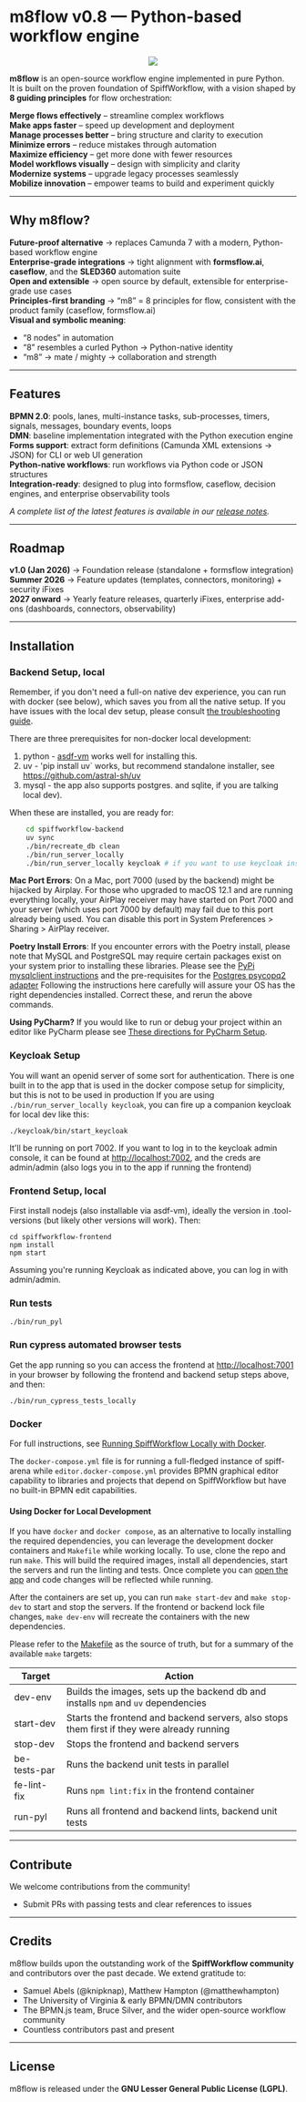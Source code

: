 # m8flow v0.8 — Python-based workflow engine
<div align="center">
    <img src="./docs/m8flow_logo.png" alt-text="m8flow"/>
</div>

**m8flow** is an open-source workflow engine implemented in pure Python.  
It is built on the proven foundation of SpiffWorkflow, with a vision shaped by **8 guiding principles** for flow orchestration:

**Merge flows effectively** – streamline complex workflows  
**Make apps faster** – speed up development and deployment  
**Manage processes better** – bring structure and clarity to execution  
**Minimize errors** – reduce mistakes through automation  
**Maximize efficiency** – get more done with fewer resources  
**Model workflows visually** – design with simplicity and clarity  
**Modernize systems** – upgrade legacy processes seamlessly  
**Mobilize innovation** – empower teams to build and experiment quickly  

---

## Why m8flow?

**Future-proof alternative** → replaces Camunda 7 with a modern, Python-based workflow engine  
**Enterprise-grade integrations** → tight alignment with **formsflow.ai**, **caseflow**, and the **SLED360** automation suite  
**Open and extensible** → open source by default, extensible for enterprise-grade use cases  
**Principles-first branding** → “m8” = 8 principles for flow, consistent with the product family (caseflow, formsflow.ai)  
**Visual and symbolic meaning**:  
  - “8 nodes” in automation  
  - “8” resembles a curled Python → Python-native identity  
  - “m8” → mate / mighty → collaboration and strength  

---

## Features

**BPMN 2.0**: pools, lanes, multi-instance tasks, sub-processes, timers, signals, messages, boundary events, loops  
**DMN**: baseline implementation integrated with the Python execution engine  
**Forms support**: extract form definitions (Camunda XML extensions → JSON) for CLI or web UI generation  
**Python-native workflows**: run workflows via Python code or JSON structures  
**Integration-ready**: designed to plug into formsflow, caseflow, decision engines, and enterprise observability tools  

_A complete list of the latest features is available in our [release notes](https://github.com/AOT-Technologies/m8flow/releases)._  

---

## Roadmap

**v1.0 (Jan 2026)** → Foundation release (standalone + formsflow integration)  
**Summer 2026** → Feature updates (templates, connectors, monitoring) + security iFixes  
**2027 onward** → Yearly feature releases, quarterly iFixes, enterprise add-ons (dashboards, connectors, observability)  

---

## Installation

### Backend Setup, local

Remember, if you don't need a full-on native dev experience, you can run with docker (see below), which saves you from all the native setup.
If you have issues with the local dev setup, please consult [the troubleshooting guide](https://spiff-arena.readthedocs.io/en/latest/Support/Running_Server_Locally.html).

There are three prerequisites for non-docker local development:

1. python - [asdf-vm](https://asdf-vm.com) works well for installing this.
2. uv - 'pip install uv` works, but recommend standalone installer, see <https://github.com/astral-sh/uv>
3. mysql - the app also supports postgres. and sqlite, if you are talking local dev).

When these are installed, you are ready for:

```bash
    cd spiffworkflow-backend
    uv sync
    ./bin/recreate_db clean
    ./bin/run_server_locally
    ./bin/run_server_locally keycloak # if you want to use keycloak instead of the built-in openid server
```

**Mac Port Errors**: On a Mac, port 7000 (used by the backend) might be hijacked by Airplay. For those who upgraded to macOS 12.1 and are running everything locally, your AirPlay receiver may have started on Port 7000 and your server (which uses port 7000 by default) may fail due to this port already being used. You can disable this port in System Preferences > Sharing > AirPlay receiver.

**Poetry Install Errors**: If you encounter errors with the Poetry install, please note that MySQL and PostgreSQL may require certain packages exist on your system prior to installing these libraries.
Please see the [PyPi mysqlclient instructions](https://pypi.org/project/mysqlclient/) and the pre-requisites for the [Postgres psycopq2 adapter](https://www.psycopg.org/docs/install.html#prerequisites) Following the instructions here carefully will assure your OS has the right dependencies installed.
Correct these, and rerun the above commands.

**Using PyCharm?** If you would like to run or debug your project within an editor like PyCharm please see
[These directions for PyCharm Setup](spiffworkflow-backend/docs/pycharm.md).

### Keycloak Setup

You will want an openid server of some sort for authentication.
There is one built in to the app that is used in the docker compose setup for simplicity, but this is not to be used in production
If you are using `./bin/run_server_locally keycloak`, you can fire up a companion keycloak for local dev like this:

    ./keycloak/bin/start_keycloak

It'll be running on port 7002.
If you want to log in to the keycloak admin console, it can be found at <http://localhost:7002>, and the creds are admin/admin (also logs you in to the app if running the frontend)

### Frontend Setup, local

First install nodejs (also installable via asdf-vm), ideally the version in .tool-versions (but likely other versions will work). Then:

    cd spiffworkflow-frontend
    npm install
    npm start

Assuming you're running Keycloak as indicated above, you can log in with admin/admin.

### Run tests

    ./bin/run_pyl

### Run cypress automated browser tests

Get the app running so you can access the frontend at <http://localhost:7001> in your browser by following the frontend and backend setup steps above, and then:

    ./bin/run_cypress_tests_locally

### Docker

For full instructions, see [Running SpiffWorkflow Locally with Docker](https://www.spiffworkflow.org/posts/articles/get_started_docker/).

The `docker-compose.yml` file is for running a full-fledged instance of spiff-arena while `editor.docker-compose.yml` provides BPMN graphical editor capability to libraries and projects that depend on SpiffWorkflow but have no built-in BPMN edit capabilities.

#### Using Docker for Local Development

If you have `docker` and `docker compose`, as an alternative to locally installing the required dependencies, you can leverage the development docker containers and `Makefile` while working locally. To use, clone the repo and run `make`. This will build the required images, install all dependencies, start the servers and run the linting and tests. Once complete you can [open the app](http://localhost:8001) and code changes will be reflected while running.

After the containers are set up, you can run `make start-dev` and `make stop-dev` to start and stop the servers. If the frontend or backend lock file changes, `make dev-env` will recreate the containers with the new dependencies.

Please refer to the [Makefile](Makefile) as the source of truth, but for a summary of the available `make` targets:

| Target       | Action                                                                                      |
| ------------ | ------------------------------------------------------------------------------------------- |
| dev-env      | Builds the images, sets up the backend db and installs `npm` and `uv` dependencies          |
| start-dev    | Starts the frontend and backend servers, also stops them first if they were already running |
| stop-dev     | Stops the frontend and backend servers                                                      |
| be-tests-par | Runs the backend unit tests in parallel                                                     |
| fe-lint-fix  | Runs `npm lint:fix` in the frontend container                                               |
| run-pyl      | Runs all frontend and backend lints, backend unit tests                                     |

--- 

## Contribute

We welcome contributions from the community!

  - Submit PRs with passing tests and clear references to issues  

  ---

## Credits

m8flow builds upon the outstanding work of the **SpiffWorkflow community** and contributors over the past decade. We extend gratitude to:

  - Samuel Abels (@knipknap), Matthew Hampton (@matthewhampton)
  - The University of Virginia & early BPMN/DMN contributors
  - The BPMN.js team, Bruce Silver, and the wider open-source workflow community
  - Countless contributors past and present  

---

## License

m8flow is released under the **GNU Lesser General Public License (LGPL)**.